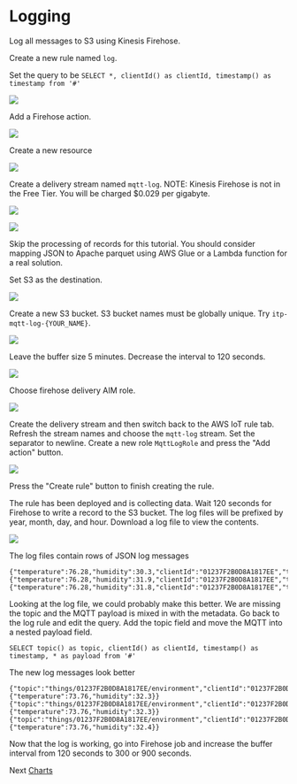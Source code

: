 # Logging

Log all messages to S3 using Kinesis Firehose.

Create a new rule named `log`.

Set the query to be `SELECT *, clientId() as clientId, timestamp() as timestamp from '#'`

![](img/log-rule.png)

Add a Firehose action.

![](img/log-firehose-action.png)

Create a new resource

![](img/log-firehose-create-resource.png)

Create a delivery stream named `mqtt-log`. NOTE: Kinesis Firehose is not in the Free Tier. You will be charged $0.029 per gigabyte.

![](img/log-kinesis-welcome.png)

![](img/log-kinesis-new-delivery-stream.png)

Skip the processing of records for this tutorial. You should consider mapping JSON to Apache parquet using AWS Glue or a Lambda function for a real solution.

Set S3 as the destination.

![](img/log-kinesis-s3-destination.png)

Create a new S3 bucket. S3 bucket names must be globally unique. Try `itp-mqtt-log-{YOUR_NAME}`.

![](img/log-kinesis-s3-bucket.png)

Leave the buffer size 5 minutes. Decrease the interval to 120 seconds.

![](img/log-kinesis-config.png)

Choose firehose delivery AIM role.

![](img/log-kinesis-role.png)

Create the delivery stream and then switch back to the AWS IoT rule tab. Refresh the stream names and choose the `mqtt-log` stream. Set the separator to newline.  Create a new role `MqttLogRole` and press the "Add action" button.

![](img/log-action.png)

Press the "Create rule" button to finish creating the rule.

The rule has been deployed and is collecting data. Wait 120 seconds for Firehose to write a record to the S3 bucket. The log files will be prefixed by year, month, day, and hour. Download a log file to view the contents.

![](img/log-s3-bucket.png)

The log files contain rows of JSON log messages

    {"temperature":76.28,"humidity":30.3,"clientId":"01237F2B0D8A1817EE","timestamp":1553804431556}
    {"temperature":76.28,"humidity":31.9,"clientId":"01237F2B0D8A1817EE","timestamp":1553804441524}
    {"temperature":76.28,"humidity":31.8,"clientId":"01237F2B0D8A1817EE","timestamp":1553804451506}

Looking at the log file, we could probably make this better. We are missing the topic and the MQTT payload is mixed in with the metadata. Go back to the log rule and edit the query. Add the topic field and move the MQTT into a nested payload field.

    SELECT topic() as topic, clientId() as clientId, timestamp() as timestamp, * as payload from '#'

The new log messages look better
 
    {"topic":"things/01237F2B0D8A1817EE/environment","clientId":"01237F2B0D8A1817EE","timestamp":1553804960340,"payload":{"temperature":73.76,"humidity":32.3}}
    {"topic":"things/01237F2B0D8A1817EE/environment","clientId":"01237F2B0D8A1817EE","timestamp":1553804970337,"payload":{"temperature":73.76,"humidity":32.3}}
    {"topic":"things/01237F2B0D8A1817EE/environment","clientId":"01237F2B0D8A1817EE","timestamp":1553804980375,"payload":{"temperature":73.76,"humidity":32.4}}

Now that the log is working, go into Firehose job and increase the buffer interval from 120 seconds to 300 or 900 seconds.  

Next [Charts](charts.md)
